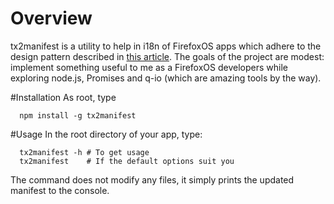 # Overview
tx2manifest is a utility to help in i18n of FirefoxOS apps which adhere to the design pattern described in [this article](https://developer.mozilla.org/en-US/Apps/Build/Localization/App_Localization_with_Transifex).
The goals of the project are modest: implement something useful to me as a FirefoxOS developers while exploring node.js, Promises and q-io (which are amazing tools by the way).

#Installation
As root, type
```
  npm install -g tx2manifest
```

#Usage
In the root directory of your app, type:
```
  tx2manifest -h # To get usage
  tx2manifest    # If the default options suit you 
```
The command does not modify any files, it simply prints the updated manifest to the console.
